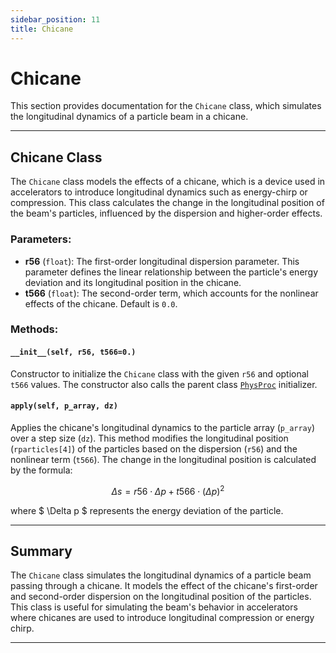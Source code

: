 ```yaml
---
sidebar_position: 11
title: Chicane
---
```


# Chicane

This section provides documentation for the `Chicane` class, which simulates the longitudinal dynamics of a particle beam in a chicane.

---

## Chicane Class

The `Chicane` class models the effects of a chicane, which is a device used in accelerators to introduce longitudinal dynamics such as energy-chirp or compression. This class calculates the change in the longitudinal position of the beam's particles, influenced by the dispersion and higher-order effects.

### Parameters:
- **r56** (`float`): The first-order longitudinal dispersion parameter. This parameter defines the linear relationship between the particle's energy deviation and its longitudinal position in the chicane.
- **t566** (`float`): The second-order term, which accounts for the nonlinear effects of the chicane. Default is `0.0`.

### Methods:

#### `__init__(self, r56, t566=0.)`
Constructor to initialize the `Chicane` class with the given `r56` and optional `t566` values. The constructor also calls the parent class [`PhysProc`](./phys-proc.md) initializer.

#### `apply(self, p_array, dz)`
Applies the chicane's longitudinal dynamics to the particle array (`p_array`) over a step size (`dz`). This method modifies the longitudinal position (`rparticles[4]`) of the particles based on the dispersion (`r56`) and the nonlinear term (`t566`). The change in the longitudinal position is calculated by the formula:

$$
\Delta s = r56 \cdot \Delta p + t566 \cdot (\Delta p)^2
$$

where $ \Delta p $ represents the energy deviation of the particle.

---

## Summary

The `Chicane` class simulates the longitudinal dynamics of a particle beam passing through a chicane. It models the effect of the chicane's first-order and second-order dispersion on the longitudinal position of the particles. This class is useful for simulating the beam's behavior in accelerators where chicanes are used to introduce longitudinal compression or energy chirp.

---

